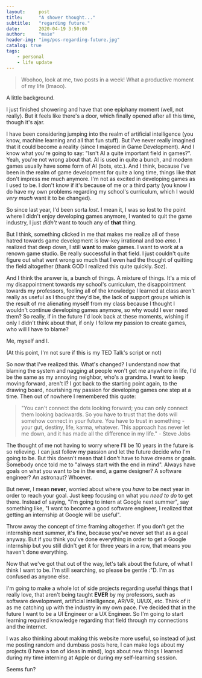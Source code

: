 ```yaml
---
layout:     post
title:      "A shower thought..."
subtitle:   "regarding future."
date:       2020-04-19 3:50:00
author:     "maie"
header-img: "img/pos-regarding-future.jpg"
catalog: true
tags:
    - personal
    - life update
---
```


> Woohoo, look at me, two posts in a week! What a productive moment of my life (lmaoo).

A little background.

I just finished showering and have that one epiphany moment (well, not really). But it feels like there's a door, which finally opened after all this time, though it's ajar.

I have been considering jumping into the realm of artificial intelligence (you know, machine learning and all that fun stuff). But I've never really imagined that it could become a reality (since I majored in Game Development). And I know what you're going to say: "Isn't AI a quite important field in games?". Yeah, you're not wrong about that. AI is used in quite a bunch, and modern games usually have some form of AI (bots, etc.). And I think, because I've been in the realm of game development for quite a long time, things like that don't impress me much anymore. I'm not as excited in developing games as I used to be. I don't know if it's because of me or a third party (you know I do have my own problems regarding my school's curriculum, which I would *very much* want it to be changed).

So since last year, I'd been sorta *lost*. I mean it, I was so lost to the point where I didn't enjoy developing games anymore, I wanted to quit the game industry, I just *didn't* want to touch any of **that** thing.

But I think, something clicked in me that makes me realize all of these hatred towards game development is low-key irrational and too *emo*. I realized that deep down, I still **want** to make games. I want to work at a renown game studio. Be really successful in that field.  I just couldn't quite figure out what went wrong so much that I even had the thought of quitting the field altogether (thank GOD I realized this quite quickly. Soz).

And I think the answer is, a bunch of things. A mixture of things. It's a mix of my disappointment towards my school's curriculum, the disappointment towards my professors, feeling all of the knowledge I learned at class aren't really as useful as I thought they'd be, the lack of support groups which is the result of me alienating myself from my class because I thought I wouldn't continue developing games anymore, so why would I ever need them? So really, if in the future I'd look back at these moments, wishing if only I didn't think about that, if only I follow my passion to create games, who will I have to blame?

Me, myself and I.

(At this point, I'm not sure if this is my TED Talk's script or not)

So now that I've realized this. What's changed? I understand now that blaming the system and nagging at people won't get me anywhere in life, I'd be the same as my annoying neighbor, who's a grandma. I want to keep moving forward, aren't I? I got back to the starting point again, to the drawing board, nourishing my passion for developing games one step at a time. Then out of nowhere I remembered this quote:

> "You can't connect the dots looking forward; you can only connect them looking backwards. So you have to trust that the dots will somehow connect in your future. You have to trust in something - your gut, destiny, life, karma, whatever. This approach has never let me down, and it has made all the difference in my life." - Steve Jobs

The thought of me not having to worry where I'll be 10 years in the future is so relieving. I can just follow my passion and let the future decide who I'm going to be. But this doesn't mean that I don't have to have dreams or goals. Somebody once told me to "always start with the end in mind". Always have goals on what you want to be in the end, a game designer? A software engineer? An astronaut? Whoever.

But never, I mean **never**, worried about where you *have* to be next year in order to reach your goal. Just keep focusing on what you *need to do* to get there. Instead of saying, "I'm going to intern at Google next summer", say something like, "I want to become a good software engineer, I realized that getting an internship at Google will be useful".

Throw away the concept of time framing altogether. If you don't get the internship next summer, it's fine, because you've never set that as a goal anyway. But if you think you've done everything in order to get a Google internship but you still didn't get it for three years in a row, that means you haven't done everything.

Now that we've got that out of the way, let's talk about the future, of what I think I want to be. I'm still searching, so please be gentle :"D. I'm as confused as anyone else.

I'm going to make a whole lot of side projects regarding useful things that I really love, that aren't being taught **EVER** by my professors, such as software development, artificial intelligence, AR/VR, UI/UX, etc. Think of it as me catching up with the industry in my own pace. I've decided that in the future I want to be a UI Engineer or a UX Engineer. So I'm going to start learning required knowledge regarding that field through my connections and the internet.

I was also thinking about making this website more useful, so instead of just me posting random and dumbass posts here, I can make logs about my projects (I have a ton of ideas in mind), logs about new things I learned during my time interning at Apple or during my self-learning session.

Seems fun?
